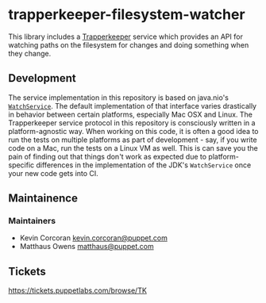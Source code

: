 # trapperkeeper-filesystem-watcher

This library includes a [Trapperkeeper](https://github.com/puppetlabs/trapperkeeper)
service which provides an API for watching paths on the filesystem for changes
and doing something when they change.

## Development

The service implementation in this repository is based on java.nio's
[`WatchService`](https://docs.oracle.com/javase/8/docs/api/java/nio/file/WatchService.html).
The default implementation of that interface varies drastically in behavior
between certain platforms, especially Mac OSX and Linux.  The Trapperkeeper
service protocol in this repository is consciously written in a
platform-agnostic way.  When working on this code, it is often a good idea to
run the tests on multiple platforms as part of development - say, if you write
code on a Mac, run the tests on a Linux VM as well.  This is can save you the
pain of finding out that things don't work as expected due to platform-specific
differences in the implementation of the JDK's `WatchService` once your new
code gets into CI.

## Maintainence

### Maintainers
* Kevin Corcoran <kevin.corcoran@puppet.com>
* Matthaus Owens <matthaus@puppet.com>


## Tickets

https://tickets.puppetlabs.com/browse/TK
